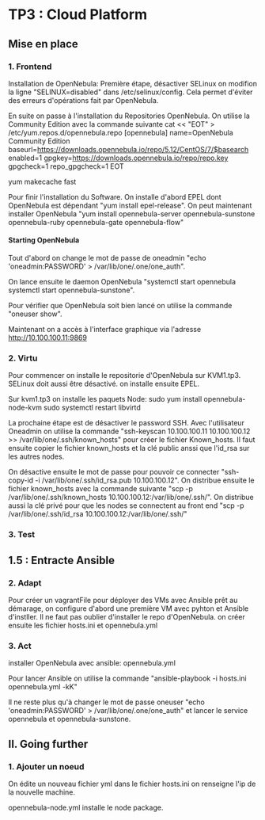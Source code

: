 # TP3 : Cloud Platform

## Mise en place

### 1. Frontend

Installation de OpenNebula:
Première étape, désactiver SELinux on modifion la ligne "SELINUX=disabled" dans /etc/selinux/config. Cela permet d'éviter des erreurs d'opérations fait par OpenNebula.

En suite on passe à l'installation du Repositories OpenNebula. On utilise la Community Edition avec la commande suivante 
cat << "EOT" > /etc/yum.repos.d/opennebula.repo
[opennebula]
name=OpenNebula Community Edition
baseurl=https://downloads.opennebula.io/repo/5.12/CentOS/7/$basearch
enabled=1
gpgkey=https://downloads.opennebula.io/repo/repo.key
gpgcheck=1
repo_gpgcheck=1
EOT

yum makecache fast

Pour finir l'installation du Software. On installe d'abord EPEL dont OpenNebula est dépendant 
"yum install epel-release".
On peut maintenant installer OpenNebula 
"yum install opennebula-server opennebula-sunstone opennebula-ruby opennebula-gate opennebula-flow"

#### Starting OpenNebula

Tout d'abord on change le mot de passe de oneadmin "echo 'oneadmin:PASSWORD' > /var/lib/one/.one/one_auth".

On lance ensuite le daemon OpenNebula 
"systemctl start opennebula
systemctl start opennebula-sunstone".

Pour vérifier que OpenNebula soit bien lancé on utilise la commande "oneuser show".

Maintenant on a accès à l'interface graphique via l'adresse http://10.100.100.11:9869

### 2. Virtu

Pour commencer on installe le repositorie d'OpenNebula sur KVM1.tp3.
SELinux doit aussi être désactivé.
on installe ensuite EPEL.

Sur kvm1.tp3 on installe les paquets Node:
sudo yum install opennebula-node-kvm
sudo systemctl restart libvirtd

La prochaine étape est de désactiver le password SSH.
Avec l'utilisateur Oneadmin on utilise la commande "ssh-keyscan 10.100.100.11 10.100.100.12 >> /var/lib/one/.ssh/known_hosts" pour créer le fichier Known_hosts.
Il faut ensuite copier le fichier known_hosts et la clé public anssi que l'id_rsa sur les autres nodes.

On désactive ensuite le mot de passe pour pouvoir ce connecter "ssh-copy-id -i /var/lib/one/.ssh/id_rsa.pub 10.100.100.12".
On distribue ensuite le fichier known_hosts avec la commande suivante "scp -p /var/lib/one/.ssh/known_hosts 10.100.100.12:/var/lib/one/.ssh/".
On distribue aussi la clé privé pour que les nodes se connectent au front end "scp -p /var/lib/one/.ssh/id_rsa 10.100.100.12:/var/lib/one/.ssh/"


### 3. Test

## 1.5 : Entracte Ansible

### 2. Adapt

Pour créer un vagrantFile pour déployer des VMs avec Ansible prêt au démarage, on configure d'abord une première VM avec pyhton et Ansible d'instller.
Il ne faut pas oublier d'installer le repo d'OpenNebula.
on créer ensuite les fichier hosts.ini et opennebula.yml

### 3. Act

installer OpenNebula avec ansible: opennebula.yml
      
Pour lancer Ansible on utilise la commande "ansible-playbook -i hosts.ini opennebula.yml -kK"
      
Il ne reste plus qu'à changer le mot de passe oneuser 
"echo 'oneadmin:PASSWORD' > /var/lib/one/.one/one_auth"
et lancer le service opennebula et opennebula-sunstone.

## II. Going further

### 1. Ajouter un noeud

On édite un nouveau fichier yml 
dans le fichier hosts.ini on renseigne l'ip de la nouvelle machine.

opennebula-node.yml installe le node package.